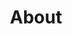 ---
title: About
layout: about

about_me: |
  I am currently a doctoral student working with Dr. Charles Ofria in the
  [Digital Evolution Laboratory](http://devolab.msu.edu/) at [Michigan State University](https://msu.edu/)
  in the departments of [Computer Science and Engineering](http://cse.msu.edu/)
  and [Ecology, Evolution, & Behavior](https://eeb.msu.edu/),
  and I am a member of the [BEACON Center for the Study of Evolution in Action](https://beacon-center.org/).
  I completed my undergraduate degree in Computer Science at [Mississippi State University](https://www.msstate.edu/)
  in 2015 where I worked with [Dr. Cindy Bethel](https://www.cindybethel.com/)
  in the [Social Therapeutic, and Robotic Systems (STaRS) Laboratory](http://www.stars.msstate.edu/).

  As a computer scientist, I am awed by the diverse array of algorithms encoded in biological organisms. Our genomes are filled with algorithms capable of fantastic feats, such as cellular homeostasis, multicellular development, and even human intelligence. Traditionally in computer science, algorithms are designed by humans from conception to implementation, yet the capabilities of human-engineered algorithms often pale in comparison to biological organisms.
  Broadly, my research focuses on the interplay between computer science and evolution:
  How does evolution produce the complex traits and behaviors we see in natural organisms?
  And, how can we harness our understanding of natural evolution *in silico* to evolve
  computer programs as capable as biological organisms?

  In my spare time, I enjoy tabletop gaming, traveling, and unathletically playing
  sportsball (*e.g.*, soccer, ultimate frisbee, *etc.*).

about_me_img: "/imgs/me_w_soot.jpg"
about_me_img_caption: |
  At the Studio Ghibli museum in Tokyo, Japan (Summer 2018)!

---